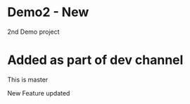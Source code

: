 # Demo2 - New
2nd Demo project


Added as part of dev channel
=======
This is master  


New Feature updated


